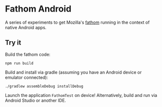 # Fathom Android
A series of experiments to get Mozilla's [fathom][] running in the context of
native Android apps.

## Try it
Build the fathom code:

    npm run build

Build and install via gradle (assuming you have an Android device or emulator
connected):

    ./gradlew assembleDebug installDebug

Launch the application `FathomTest` on device! Alternatively, build and run via
Android Studio or another IDE.

[fathom]: https://github.com/mozilla/fathom
